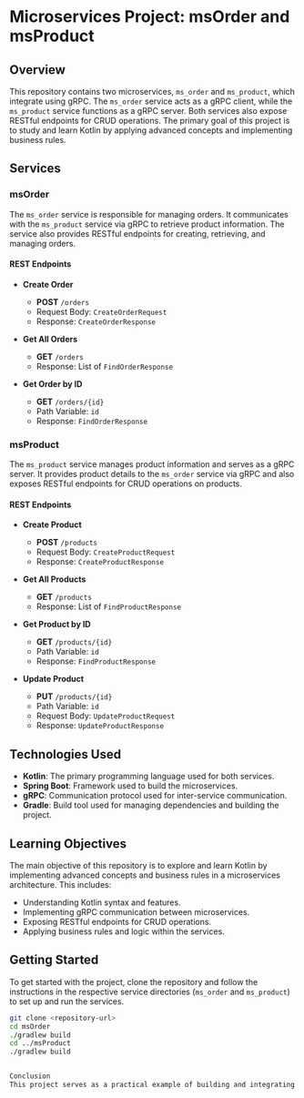 # Microservices Project: msOrder and msProduct

## Overview

This repository contains two microservices, `ms_order` and `ms_product`, which integrate using gRPC. The `ms_order` service acts as a gRPC client, while the `ms_product` service functions as a gRPC server. Both services also expose RESTful endpoints for CRUD operations. The primary goal of this project is to study and learn Kotlin by applying advanced concepts and implementing business rules.

## Services

### msOrder

The `ms_order` service is responsible for managing orders. It communicates with the `ms_product` service via gRPC to retrieve product information. The service also provides RESTful endpoints for creating, retrieving, and managing orders.

#### REST Endpoints

- **Create Order**
  - **POST** `/orders`
  - Request Body: `CreateOrderRequest`
  - Response: `CreateOrderResponse`

- **Get All Orders**
  - **GET** `/orders`
  - Response: List of `FindOrderResponse`

- **Get Order by ID**
  - **GET** `/orders/{id}`
  - Path Variable: `id`
  - Response: `FindOrderResponse`

### msProduct

The `ms_product` service manages product information and serves as a gRPC server. It provides product details to the `ms_order` service via gRPC and also exposes RESTful endpoints for CRUD operations on products.

#### REST Endpoints

- **Create Product**
  - **POST** `/products`
  - Request Body: `CreateProductRequest`
  - Response: `CreateProductResponse`

- **Get All Products**
  - **GET** `/products`
  - Response: List of `FindProductResponse`

- **Get Product by ID**
  - **GET** `/products/{id}`
  - Path Variable: `id`
  - Response: `FindProductResponse`

- **Update Product**
  - **PUT** `/products/{id}`
  - Path Variable: `id`
  - Request Body: `UpdateProductRequest`
  - Response: `UpdateProductResponse`


## Technologies Used

- **Kotlin**: The primary programming language used for both services.
- **Spring Boot**: Framework used to build the microservices.
- **gRPC**: Communication protocol used for inter-service communication.
- **Gradle**: Build tool used for managing dependencies and building the project.

## Learning Objectives

The main objective of this repository is to explore and learn Kotlin by implementing advanced concepts and business rules in a microservices architecture. This includes:

- Understanding Kotlin syntax and features.
- Implementing gRPC communication between microservices.
- Exposing RESTful endpoints for CRUD operations.
- Applying business rules and logic within the services.

## Getting Started

To get started with the project, clone the repository and follow the instructions in the respective service directories (`ms_order` and `ms_product`) to set up and run the services.

```sh
git clone <repository-url>
cd msOrder
./gradlew build
cd ../msProduct
./gradlew build


Conclusion
This project serves as a practical example of building and integrating microservices using Kotlin, Spring Boot, and gRPC. It demonstrates how to implement advanced concepts and business rules in a real-world scenario.
